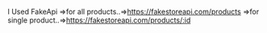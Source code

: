 I Used FakeApi =>for all products..=>https://fakestoreapi.com/products
               =>for single product..=>https://fakestoreapi.com/products/:id